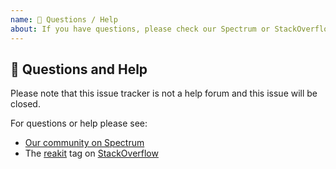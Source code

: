 ```yaml
---
name: 💬 Questions / Help
about: If you have questions, please check our Spectrum or StackOverflow
---
```


## 💬 Questions and Help

Please note that this issue tracker is not a help forum and this issue will be closed.

For questions or help please see:

- [Our community on Spectrum](https://spectrum.chat/reakit)
- The [reakit](https://stackoverflow.com/questions/tagged/reakit) tag on [StackOverflow](https://stackoverflow.com/questions/ask)
